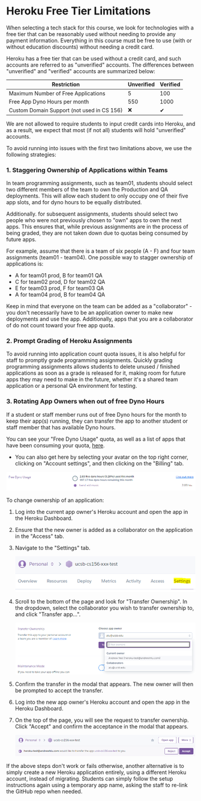 # Heroku Free Tier Limitations

When selecting a tech stack for this course, we look for technologies with a free tier that can be reasonably used without needing to provide any payment information. Everything in this course must be free to use (with or without education discounts) without needing a credit card.

Heroku has a free tier that can be used without a credit card, and such accounts are referred to as "unverified" accounts. The differences between "unverified" and "verified" accounts are summarized below:

| Restriction | Unverified | Verified |
|-------------|------------|----------|
| Maximum Number of Free Applications | 5 | 100 |
| Free App Dyno Hours per month | 550 | 1000 |
| Custom Domain Support (not used in CS 156) | ❌ | ✔ |

We are not allowed to require students to input credit cards into Heroku, and as a result, we expect that most (if not all) students will hold "unverified" accounts. 

To avoid running into issues with the first two limitations above, we use the following strategies:

### 1. Staggering Ownership of Applications within Teams

In team programming assignments, such as team01, students should select two different members of the team to own the Production and QA deployments. This will allow each student to only occupy one of their five app slots, and for dyno hours to be equally distributed.

Additionally. for subsequent assignments, students should select two people who were not previously chosen to "own" apps to own the next apps. This ensures that, while previous assignments are in the process of being graded, they are not taken down due to quotas being consumed by future apps.

For example, assume that there is a team of six people (A - F) and four team assignments (team01 - team04). One possible way to stagger ownership of applications is:

* A for team01 prod, B for team01 QA
* C for team02 prod, D for team02 QA
* E for team03 prod, F for team03 QA
* A for team04 prod, B for team04 QA

Keep in mind that everyone on the team can be added as a "collaborator" - you don't necessarily have to be an application owner to make new deployments and use the app. Additionally, apps that you are a collaborator of do not count toward your free app quota.

### 2. Prompt Grading of Heroku Assignments

To avoid running into application count quota issues, it is also helpful for staff to promptly grade programming assignments. Quickly grading programming assignments allows students to delete unused / finished applications as soon as a grade is released for it, making room for future apps they may need to make in the future, whether it's a shared team application or a personal QA environment for testing.

### 3. Rotating App Owners when out of free Dyno Hours

If a student or staff member runs out of free Dyno hours for the month to keep their app(s) running, they can transfer the app to another student or staff member that has available Dyno hours.

You can see your "Free Dyno Usage" quota, as well as a list of apps that have been consuming your quota, [here](https://dashboard.heroku.com/account/billing).
  * You can also get here by selecting your avatar on the top right corner, clicking on "Account settings", and then clicking  on the "Billing" tab.

![Heroku Dyno Usage](../../images/services/heroku/heroku-dyno-usage.PNG)

To change ownership of an application:

1. Log into the current app owner's Heroku account and open the app in the Heroku Dashboard.
2. Ensure that the new owner is added as a collaborator on the application in the "Access" tab.
3. Navigate to the "Settings" tab.

    ![Heroku Settings Tab](../../images/services/heroku/heroku-settings-tab.PNG)

4. Scroll to the bottom of the page and look for "Transfer Ownership". In the dropdown, select the collaborator you wish to transfer ownership to, and click "Transfer app...".

    ![Heroku Transfer Ownership](../../images/services/heroku/heroku-transfer-ownership.PNG)

5. Confirm the transfer in the modal that appears. The new owner will then be prompted to accept the transfer.
6. Log into the new app owner's Heroku account and open the app in the Heroku Dashboard.
7. On the top of the page, you will see the request to transfer ownership. Click "Accept" and confirm the acceptance in the modal that appears.

    ![Heroku Accept Transfer](../../images/services/heroku/heroku-accept-transfer.PNG)

If the above steps don't work or fails otherwise, another alternative is to simply create a new Heroku application entirely, using a different Heroku account, instead of migrating. Students can simply follow the setup instructions again using a temporary app name, asking the staff to re-link the GitHub repo when needed.
